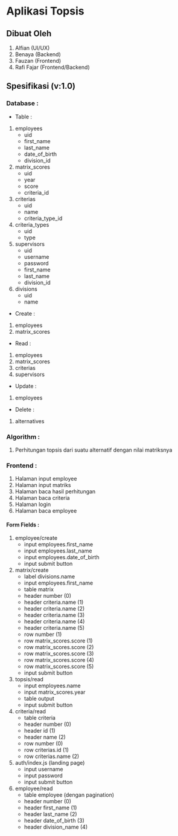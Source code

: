 # Aplikasi Topsis

## Dibuat Oleh
1. Alfian (UI/UX)
2. Benaya (Backend)
3. Fauzan (Frontend)
4. Rafi Fajar (Frontend/Backend)

## Spesifikasi (v:1.0)
### Database :
- Table :
1. employees
    - uid
    - first_name
    - last_name
    - date_of_birth
    - division_id
2. matrix_scores
    - uid
    - year
    - score
    - criteria_id
3. criterias
    - uid
    - name
    - criteria_type_id
4. criteria_types
    - uid
    - type
5. supervisors
    - uid
    - username
    - password
    - first_name
    - last_name
    - division_id
6. divisions
    - uid
    - name

- Create :
1. employees
2. matrix_scores

- Read :
1. employees
2. matrix_scores
3. criterias
4. supervisors

- Update :
1. employees

- Delete :
1. alternatives

### Algorithm :
1. Perhitungan topsis dari suatu alternatif dengan nilai matriksnya

### Frontend :
1. Halaman input employee
2. Halaman input matriks
3. Halaman baca hasil perhitungan
4. Halaman baca criteria
5. Halaman login
6. Halaman baca employee

#### Form Fields :
1. employee/create
    - input employees.first_name
    - input employees.last_name
    - input employees.date_of_birth
    - input submit button
2. matrix/create
    - label divisions.name
    - input employees.first_name
    - table matrix
    - header number (0)
    - header criteria.name (1)
    - header criteria.name (2)
    - header criteria.name (3)
    - header criteria.name (4)
    - header criteria.name (5)
    - row number (1)
    - row matrix_scores.score (1)
    - row matrix_scores.score (2)
    - row matrix_scores.score (3)
    - row matrix_scores.score (4)
    - row matrix_scores.score (5)
    - input submit button
3. topsis/read
    - input employees.name
    - input matrix_scores.year
    - table output
    - input submit button
4. criteria/read
    - table criteria
    - header number (0)
    - header id (1)
    - header name (2)
    - row number (0)
    - row criterias.id (1)
    - row criterias.name (2)
5. auth/index.js (landing page)
    - input username
    - input password
    - input submit button
6. employee/read
    - table employee (dengan pagination)
    - header number (0)
    - header first_name (1)
    - header last_name (2)
    - header date_of_birth (3)
    - header division_name (4)